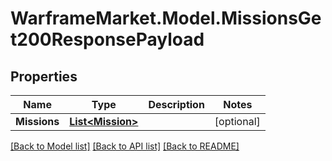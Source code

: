 # WarframeMarket.Model.MissionsGet200ResponsePayload

## Properties

Name | Type | Description | Notes
------------ | ------------- | ------------- | -------------
**Missions** | [**List&lt;Mission&gt;**](Mission.md) |  | [optional] 

[[Back to Model list]](../README.md#documentation-for-models) [[Back to API list]](../README.md#documentation-for-api-endpoints) [[Back to README]](../README.md)

